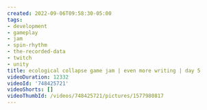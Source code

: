 ```yaml
---
created: 2022-09-06T09:58:30-05:00
tags:
- development
- gameplay
- jam
- spin-rhythm
- the-recorded-data
- twitch
- unity
title: ecological collapse game jam | even more writing | day 5
videoDuration: 12332
videoId: '748425721'
videoShorts: []
videoThumbId: /videos/748425721/pictures/1577980817
---
```

